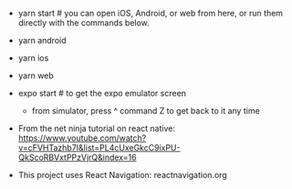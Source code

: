 - yarn start # you can open iOS, Android, or web from here, or run them directly with the commands below.
- yarn android
- yarn ios
- yarn web
- expo start  # to get the expo emulator screen
  - from simulator, press ^ command Z to get back to it any time 


- From the net ninja tutorial on react native: https://www.youtube.com/watch?v=cFVHTazhb7I&list=PL4cUxeGkcC9ixPU-QkScoRBVxtPPzVjrQ&index=16 
- This project uses React Navigation: reactnavigation.org
